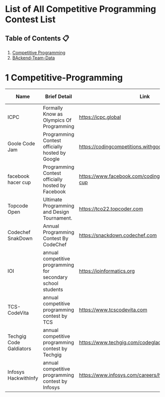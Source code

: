 # List of All Competitive Programming Contest List

## Table of Contents :clipboard:
1.  [Competitive Programming](#1-Competitive-Programming)
2.  [BAckend-Team-Data](#2-Backend-Team-Data)

# 1 Competitive-Programming

Name |Brief Detail |Link |Time Line| eligibility |Prize|Job Opportunity 
--- | ---------------- | ------------- | --- | ------- | ----- | ------
ICPC | Formally Know as Olympics Of Programming | https://icpc.global | Every Year |Yes|for university student only|For Top Performer
Goole Code Jam | Programming Contest officially hosted by Google | https://codingcompetitions.withgoogle.com/codejam | Every Year | open to all | Yes |For Top Performer
facebook hacer cup | Programming Contest officially hosted by Facebook | https://www.facebook.com/codingcompetitions/hacker-cup | Every Year | open to all | Yes |For Top Performer
Topcode Open |Ultimate Programming and Design Tournament. | https://tco22.topcoder.com | Every Year | open to all | Yes |For Top Performer
Codechef SnakDown |Annual Programming Contest By CodeChef | https://snackdown.codechef.com | Every Year | open to all | Yes |For Top Performer
IOI | annual competitive programming for secondary school students | https://ioinformatics.org | Every Year| For school student only| Yes | NO
TCS-CodeVita | annual competitive programming contest by TCS|https://www.tcscodevita.com | Every Year | for university student only| Yes | YES
Techgig Code Galdiators | annual competitive programming contest by Techgig|https://www.techgig.com/codegladiators | Every Year |for university student only| Yes | YES
Infosys HackwithInfy | annual competitive programming contest by Infosys|https://www.infosys.com/careers/hackwithinfy.html | Every Year |for university student only| Yes | YES

